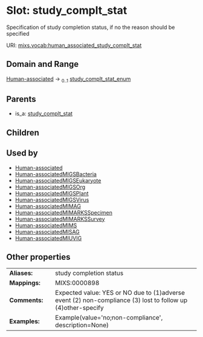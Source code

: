 
# Slot: study_complt_stat


Specification of study completion status, if no the reason should be specified

URI: [mixs.vocab:human_associated_study_complt_stat](https://w3id.org/mixs/vocab/human_associated_study_complt_stat)


## Domain and Range

[Human-associated](Human-associated.md) &#8594;  <sub>0..1</sub> [study_complt_stat_enum](study_complt_stat_enum.md)

## Parents

 *  is_a: [study_complt_stat](study_complt_stat.md)

## Children


## Used by

 * [Human-associated](Human-associated.md)
 * [Human-associatedMIGSBacteria](Human-associatedMIGSBacteria.md)
 * [Human-associatedMIGSEukaryote](Human-associatedMIGSEukaryote.md)
 * [Human-associatedMIGSOrg](Human-associatedMIGSOrg.md)
 * [Human-associatedMIGSPlant](Human-associatedMIGSPlant.md)
 * [Human-associatedMIGSVirus](Human-associatedMIGSVirus.md)
 * [Human-associatedMIMAG](Human-associatedMIMAG.md)
 * [Human-associatedMIMARKSSpecimen](Human-associatedMIMARKSSpecimen.md)
 * [Human-associatedMIMARKSSurvey](Human-associatedMIMARKSSurvey.md)
 * [Human-associatedMIMS](Human-associatedMIMS.md)
 * [Human-associatedMISAG](Human-associatedMISAG.md)
 * [Human-associatedMIUVIG](Human-associatedMIUVIG.md)

## Other properties

|  |  |  |
| --- | --- | --- |
| **Aliases:** | | study completion status |
| **Mappings:** | | MIXS:0000898 |
| **Comments:** | | Expected value: YES or NO due to (1)adverse event (2) non-compliance (3) lost to follow up (4)other-specify |
| **Examples:** | | Example(value='no;non-compliance', description=None) |

